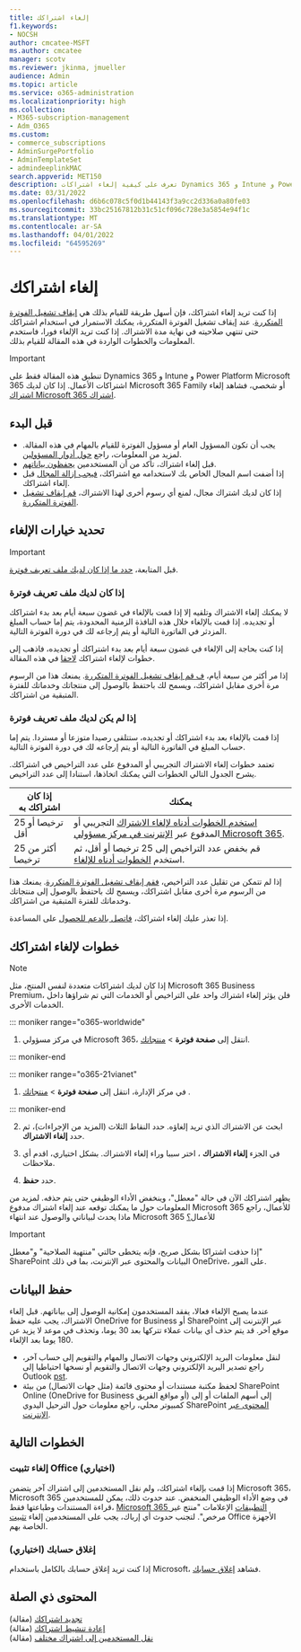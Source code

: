 ```yaml
---
title: إلغاء اشتراكك
f1.keywords:
- NOCSH
author: cmcatee-MSFT
ms.author: cmcatee
manager: scotv
ms.reviewer: jkinma, jmueller
audience: Admin
ms.topic: article
ms.service: o365-administration
ms.localizationpriority: high
ms.collection:
- M365-subscription-management
- Adm_O365
ms.custom:
- commerce_subscriptions
- AdminSurgePortfolio
- AdminTemplateSet
- admindeeplinkMAC
search.appverid: MET150
description: تعرف على كيفية إلغاء اشتراكات Dynamics 365 و Intune و Power Platform Microsoft 365 الإصدار التجريبي للأعمال أو الاشتراكات المدفوعة في مركز مسؤولي Microsoft 365.
ms.date: 03/31/2022
ms.openlocfilehash: d6b6c078c5f0d1b44143f3a9cc2d336a0a80fe03
ms.sourcegitcommit: 33bc25167812b31c51cf096c728e3a5854e94f1c
ms.translationtype: MT
ms.contentlocale: ar-SA
ms.lasthandoff: 04/01/2022
ms.locfileid: "64595269"
---
```

# <a name="cancel-your-subscription"></a>إلغاء اشتراكك

إذا كنت تريد إلغاء اشتراكك، فإن أسهل طريقة للقيام بذلك هي [إيقاف تشغيل الفوترة المتكررة](renew-your-subscription.md). عند إيقاف تشغيل الفوترة المتكررة، يمكنك الاستمرار في استخدام اشتراكك حتى تنتهي صلاحيته في نهاية مدة الاشتراك. إذا كنت تريد الإلغاء فورا، فاستخدم المعلومات والخطوات الواردة في هذه المقالة للقيام بذلك.

> [!IMPORTANT]
> تنطبق هذه المقالة فقط على Dynamics 365 و Intune و Power Platform Microsoft 365 اشتراكات الأعمال. إذا كان لديك Microsoft 365 Family أو شخصي، فشاهد إلغاء [اشتراك Microsoft 365 اشتراك](https://support.microsoft.com/office/cancel-a-microsoft-365-subscription-46e2634c-c64b-4c65-94b9-2cc9c960e91b?OCID=M365_DocsCancel_Link).

## <a name="before-you-begin"></a>قبل البدء

- يجب أن تكون المسؤول العام أو مسؤول الفوترة للقيام بالمهام في هذه المقالة. لمزيد من المعلومات، راجع [حول أدوار المسؤولين](../../admin/add-users/about-admin-roles.md).
- قبل إلغاء اشتراك، تأكد من أن المستخدمين [يحفظون بياناتهم](#save-your-data).
- إذا أضفت اسم المجال الخاص بك لاستخدامه مع اشتراكك، [فيجب إزالة المجال](../../admin/get-help-with-domains/remove-a-domain.md) قبل إلغاء اشتراكك.
- إذا كان لديك اشتراك مجال، لمنع أي رسوم أخرى لهذا الاشتراك، [قم إيقاف تشغيل الفوترة المتكررة](renew-your-subscription.md).

## <a name="determine-your-cancellation-options"></a>تحديد خيارات الإلغاء

> [!IMPORTANT]
> قبل المتابعة، [حدد ما إذا كان لديك ملف تعريف فوترة](../billing-and-payments/manage-billing-profiles.md#view-my-billing-profiles).

### <a name="if-you-have-a-billing-profile"></a>إذا كان لديك ملف تعريف فوترة

لا يمكنك إلغاء الاشتراك وتلقيه إلا إذا قمت بالإلغاء في غضون سبعة أيام بعد بدء اشتراكك أو تجديده. إذا قمت بالإلغاء خلال هذه النافذة الزمنية المحدودة، يتم إما حساب المبلغ المزدثر في الفاتورة التالية أو يتم إرجاعه لك في دورة الفوترة التالية.

إذا كنت بحاجة إلى الإلغاء في غضون سبعة أيام بعد بدء اشتراكك أو تجديده، فاذهب إلى خطوات لإلغاء اشتراكك [لاحقا](#steps-to-cancel-your-subscription) في هذه المقالة.

إذا مر أكثر من سبعة أيام، [ف قم إيقاف تشغيل الفوترة المتكررة](renew-your-subscription.md). يمنعك هذا من الرسوم مرة أخرى مقابل اشتراكك، ويسمح لك باحتفظ بالوصول إلى منتجاتك وخدماتك للفترة المتبقية من اشتراكك.

### <a name="if-you-dont-have-a-billing-profile"></a>إذا لم يكن لديك ملف تعريف فوترة

إذا قمت بالإلغاء بعد بدء اشتراكك أو تجديده، ستتلقى رصيدا متوزعا أو مستردا. يتم إما حساب المبلغ في الفاتورة التالية أو يتم إرجاعه لك في دورة الفوترة التالية.

تعتمد خطوات إلغاء الاشتراك التجريبي أو المدفوع على عدد التراخيص في اشتراكك. يشرح الجدول التالي الخطوات التي يمكنك اتخاذها، استنادا إلى عدد التراخيص.

|إذا كان اشتراكك به  |يمكنك  |
|--------------|--------------|
|25 ترخيصا أو أقل  | [استخدم الخطوات أدناه لإلغاء الاشتراك](#steps-to-cancel-your-subscription) التجريبي أو المدفوع عبر <a href="https://go.microsoft.com/fwlink/p/?linkid=2024339" target="_blank">الإنترنت في مركز مسؤولي Microsoft 365</a>.        |
|أكثر من 25 ترخيصا   | قم بخفض عدد التراخيص إلى 25 ترخيصا أو أقل، ثم استخدم [الخطوات أدناه للإلغاء](#steps-to-cancel-your-subscription).      |

إذا لم تتمكن من تقليل عدد التراخيص، [فقم إيقاف تشغيل الفوترة المتكررة](renew-your-subscription.md). يمنعك هذا من الرسوم مرة أخرى مقابل اشتراكك، ويسمح لك باحتفظ بالوصول إلى منتجاتك وخدماتك للفترة المتبقية من اشتراكك.

إذا تعذر عليك إلغاء اشتراكك، [فاتصل بالدعم للحصول](../../admin/get-help-support.md) على المساعدة.

## <a name="steps-to-cancel-your-subscription"></a>خطوات لإلغاء اشتراكك

> [!NOTE]
> إذا كان لديك اشتراكات متعددة لنفس المنتج، مثل Microsoft 365 Business Premium، فلن يؤثر إلغاء اشتراك واحد على التراخيص أو الخدمات التي تم شراؤها داخل الخدمات الأخرى.

::: moniker range="o365-worldwide"

1. في مركز مسؤولي Microsoft 365، انتقل إلى **صفحة فوترة** \> <a href="https://go.microsoft.com/fwlink/p/?linkid=842054" target="_blank">منتجاتك</a>.

::: moniker-end

::: moniker range="o365-21vianet"

1. في مركز الإدارة، انتقل إلى **صفحة فوترة** \> <a href="https://go.microsoft.com/fwlink/p/?linkid=850626" target="_blank">منتجاتك</a> .

::: moniker-end

2. ابحث عن الاشتراك الذي تريد إلغاؤه. حدد النقاط الثلاث (المزيد من الإجراءات)، ثم حدد **إلغاء الاشتراك**.

3. في الجزء **إلغاء الاشتراك** ، اختر سببا وراء إلغاء الاشتراك. بشكل اختياري، اقدم أي ملاحظات.

4. حدد **حفظ**.

يظهر اشتراكك الآن في حالة "معطل"، وينخفض الأداء الوظيفي حتى يتم حذفه. لمزيد من المعلومات حول ما يمكنك توقعه عند إلغاء اشتراك مدفوع Microsoft 365 للأعمال، راجع ماذا يحدث لبياناتي والوصول عند انتهاء Microsoft 365 للأعمال[؟](what-if-my-subscription-expires.md)

> [!IMPORTANT]
> إذا حذفت اشتراكا بشكل صريح، فإنه يتخطى حالتي  "منتهية الصلاحية" و"معطل" SharePoint البيانات والمحتوى عبر الإنترنت، بما في ذلك OneDrive، على الفور.

## <a name="save-your-data"></a>حفظ البيانات

عندما يصبح الإلغاء فعالا، يفقد المستخدمون إمكانية الوصول إلى بياناتهم. قبل إلغاء الاشتراك، يجب عليه حفظ OneDrive for Business أو SharePoint عبر الإنترنت إلى موقع آخر. قد يتم حذف أي بيانات عملاء تتركها بعد 30 يوما، وتحذف في موعد لا يزيد عن 180 يوما بعد الإلغاء.

- لنقل معلومات البريد الإلكتروني وجهات الاتصال والمهام والتقويم إلى حساب آخر، راجع تصدير البريد الإلكتروني وجهات الاتصال والتقويم أو نسخها احتياطيا إلى Outlook [pst](https://support.microsoft.com/office/14252b52-3075-4e9b-be4e-ff9ef1068f91).
- لحفظ مكتبة مستندات أو محتوى قائمة (مثل جهات الاتصال) من بيئة SharePoint Online (OneDrive for Business أو مواقع الفريق) إلى أسهم الملفات أو إلى كمبيوتر محلي، راجع معلومات حول الترحيل اليدوي SharePoint [المحتوى عبر الإنترنت](/sharepoint/troubleshoot/migration-tool/content-manual-migration).

## <a name="next-steps"></a>الخطوات التالية

### <a name="uninstall-office-optional"></a>إلغاء تثبيت Office (اختياري)

إذا قمت بإلغاء اشتراكك، ولم نقل المستخدمين إلى [](move-users-different-subscription.md) اشتراك آخر يتضمن Microsoft 365، Microsoft 365 في وضع الأداء الوظيفي المنخفض. عند حدوث ذلك، يمكن للمستخدمين قراءة المستندات وطباعتها فقط، [Microsoft 365 التطبيقات](https://support.microsoft.com/office/0d23d3c0-c19c-4b2f-9845-5344fedc4380) الإعلامات "منتج غير مرخص". لتجنب حدوث أي إرباك، يجب على المستخدمين إلغاء [تثبيت](https://support.microsoft.com/office/9dd49b83-264a-477a-8fcc-2fdf5dbf61d8) Office الأجهزة الخاصة بهم.

### <a name="close-your-account-optional"></a>إغلاق حسابك (اختياري)

إذا كنت تريد إغلاق حسابك بالكامل باستخدام Microsoft، فشاهد [إغلاق حسابك](../close-your-account.md).

## <a name="related-content"></a>المحتوى ذي الصلة

[تجديد اشتراكك](renew-your-subscription.md) (مقالة)\
[إعادة تنشيط اشتراكك](reactivate-your-subscription.md) (مقالة)\
[نقل المستخدمين إلى اشتراك مختلف](move-users-different-subscription.md) (مقالة)
